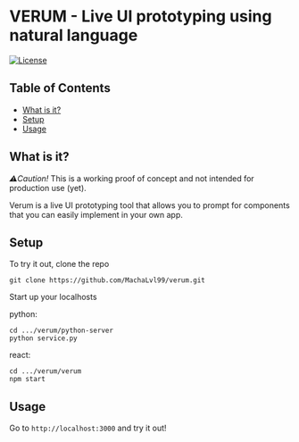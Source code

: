 # VERUM - Live UI prototyping using natural language

[![License](https://img.shields.io/badge/license-Apache%202.0-blue.svg)](LICENSE)


## Table of Contents

- [What is it?](#what-is-it)
- [Setup](#installation)
- [Usage](#usage)

## What is it?
*⚠️Caution!* This is a working proof of concept and not intended for production use (yet).

Verum is a live UI prototyping tool that allows you to prompt for components that you can easily implement in your own app. 

## Setup

To try it out, clone the repo

```
git clone https://github.com/MachaLvl99/verum.git
```

Start up your localhosts

python:
```
cd .../verum/python-server
python service.py
```
react:
```
cd .../verum/verum
npm start
```

## Usage

Go to `http://localhost:3000` and try it out!
